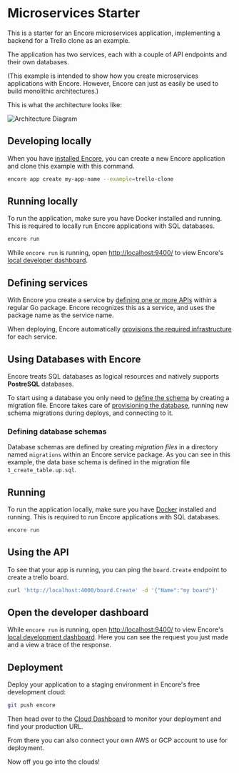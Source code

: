 # Microservices Starter

This is a starter for an Encore microservices application, implementing a backend for a Trello clone as an example.

The application has two services, each with a couple of API endpoints and their own databases.

(This example is intended to show how you create microservices applications with Encore. However, Encore can just as easily be used to build monolithic architectures.)

This is what the architecture looks like:

![Architecture Diagram](https://encore.dev/assets/github/trello-clone.png)

## Developing locally

When you have [installed Encore](https://encore.dev/docs/install), you can create a new Encore application and clone this example with this command.

```bash
encore app create my-app-name --example=trello-clone
```

## Running locally

To run the application, make sure you have Docker installed and running. This is required to locally run Encore applications with SQL databases.

```bash
encore run
```

While `encore run` is running, open <http://localhost:9400/> to view Encore's [local developer dashboard](https://encore.dev/docs/observability/dev-dash).

## Defining services

With Encore you create a service by [defining one or more APIs](https://encore.dev/docs/primitives/services-and-apis#defining-apis) within a regular Go package. Encore recognizes this as a service, and uses the package name as the service name.

When deploying, Encore automatically [provisions the required infrastructure](https://encore.dev/docs/deploy/infra) for each service.

## Using Databases with Encore

Encore treats SQL databases as logical resources and natively supports **PostreSQL** databases.

To start using a database you only need to [define the schema](https://encore.dev/docs/primitives/databases#defining-a-database-schema) by creating a migration file. Encore takes care of [provisioning the database](https://encore.dev/docs/primitives/databases#provisioning-databases), running new schema migrations during deploys, and connecting to it.

### Defining database schemas

Database schemas are defined by creating *migration files* in a directory named `migrations`
within an Encore service package. As you can see in this example, the data base schema is defined in the migration file `1_create_table.up.sql`.

## Running

To run the application locally, make sure you have [Docker](https://docker.com) installed and running. This is required to run Encore applications with SQL databases.

```bash
encore run
```

## Using the API

To see that your app is running, you can ping the `board.Create` endpoint to create a trello board.

```bash
curl 'http://localhost:4000/board.Create' -d '{"Name":"my board"}'
```

## Open the developer dashboard

While `encore run` is running, open <http://localhost:9400/> to view Encore's [local development dashboard](https://encore.dev/docs/observability/dev-dash). Here you can see the request you just made and a view a trace of the response.

## Deployment

Deploy your application to a staging environment in Encore's free development cloud:

```bash
git push encore
```

Then head over to the [Cloud Dashboard](https://app.encore.dev) to monitor your deployment and find your production URL.

From there you can also connect your own AWS or GCP account to use for deployment.

Now off you go into the clouds!